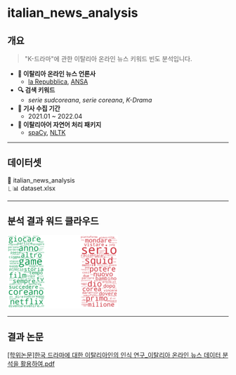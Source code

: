 # italian_news_analysis

## 개요
>"K-드라마"에 관한 이탈리아 온라인 뉴스 키워드 빈도 분석입니다.
- **📰 이탈리아 온라인 뉴스 언론사**
  - [la Repubblica](https://www.repubblica.it/), [ANSA](https://www.ansa.it/)
- **🔍 검색 키워드**
  - *serie sudcoreana*, *serie coreana*, *K-Drama*
- **📅 기사 수집 기간**
  - 2021.01 ~ 2022.04
- **🔡 이탈리아어 자연어 처리 패키지**
  - [spaCy](https://spacy.io/), [NLTK](https://www.nltk.org/)     

- - -

## 데이터셋
📁 italian_news_analysis<br>
⎿ 📊 dataset.xlsx
- - -

## 분석 결과 워드 클라우드
<img src="/wordcloud.png" width="50%" height="50%" alt="WordCloud"></img>

- - -
## 결과 논문
[[학위논문]한국 드라마에 대한 이탈리아인의 인식 연구_이탈리아 온라인 뉴스 데이터 분석을 활용하여.pdf](https://github.com/sasha1107/italian_news_analysis/releases/tag/%ED%95%99%EC%9C%84%EB%85%BC%EB%AC%B8)
